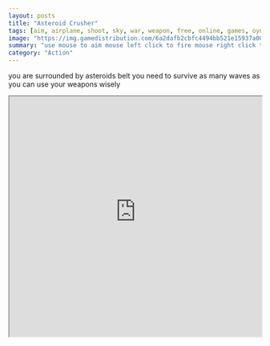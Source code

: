 ```yaml
---
layout: posts
title: "Asteroid Crusher"
tags: [aim, airplane, shoot, sky, war, weapon, free, online, games, oyna, game, free, games, play, play, games]
image: "https://img.gamedistribution.com/6a2dafb2cbfc4494bb521e15937a0071.jpg"
summary: "use mouse to aim mouse left click to fire mouse right click to launch rockets  free online games oyna game free games play play games"
category: "Action"
---
```


you are surrounded by asteroids belt you need to survive as many waves as you can use your weapons wisely

<iframe width="100%" height="480px;" src="https://html5.gamedistribution.com/6a2dafb2cbfc4494bb521e15937a0071/"></iframe>
